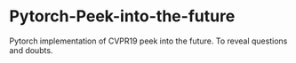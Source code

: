 # Pytorch-Peek-into-the-future
Pytorch implementation of CVPR19 peek into the future. To reveal questions and doubts.
